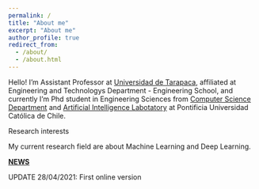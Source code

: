 ```yaml
---
permalink: /
title: "About me"
excerpt: "About me"
author_profile: true
redirect_from: 
  - /about/
  - /about.html
---
```


Hello! I’m Assistant Professor at <a href="https://twitter.com/UTarapaca">Universidad de Tarapaca</a>, affiliated at Engineering and Technologys Department - Engineering School, and currently I’m Phd student in Engineering Sciences from <a href="https://twitter.com/dccuc">Computer Science Department</a> and <a href="https://twitter.com/IALab_UC">Artificial Intelligence Labotatory</a> at Pontificia Universidad Católica de Chile.

Research interests

My current research field are about Machine Learning and Deep Learning.


<strong><u>NEWS</u></strong>

UPDATE 28/04/2021: First online version 
